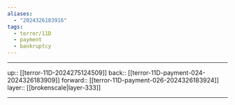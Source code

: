 ```yaml
---
aliases:
  - "2024326183916"
tags:
  - terror/11D
  - payment
  - bankruptcy
---
```




***

up:: [[terror-11D-2024275124509]]
back:: [[terror-11D-payment-024-2024326183909]]
forward:: [[terror-11D-payment-026-2024326183924]]
layer:: [[brokenscale|layer-333]]

***
